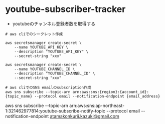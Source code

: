 # youtube-subscriber-tracker
* youtubeのチャンネル登録者数を取得する

```
# aws cliでのシークレット作成

aws secretsmanager create-secret \
    --name YOUTUBE_API_KEY \
    --description "YOUTUBE_API_KEY" \
    --secret-string "xxx"

aws secretsmanager create-secret \
    --name YOUTUBE_CHANNEL_ID \
    --description "YOUTUBE_CHANNEL_ID" \
    --secret-string "xxx"
```

```
# aws cliでのSNS emailのsubscription作成
aws sns subscribe --topic-arn arn:aws:sns:{region}:{account_id}:{topic_name} --protocol email --notification-endpoint {email_address}
```

aws sns subscribe --topic-arn arn:aws:sns:ap-northeast-1:321462977814:youtube-subscribe-notify-topic --protocol email --notification-endpoint atamakonkurii.kazuki@gmail.com